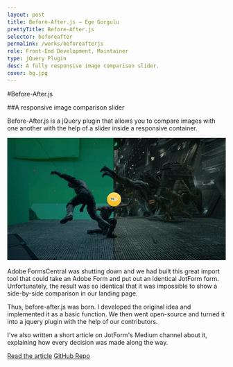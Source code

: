 ```yaml
---
layout: post
title: Before-After.js — Ege Gorgulu
prettyTitle: Before-After.js
selector: beforeafter
permalink: /works/beforeafterjs
role: Front-End Development, Maintainer
type: jQuery Plugin
desc: A fully responsive image comparison slider.
cover: bg.jpg
---
```


#Before-After.js

##A responsive image comparison slider

Before-After.js is a jQuery plugin that allows you to compare images with one another with the help of a slider inside a responsive container.  

![slider gif](/assets/img/beforeafter.gif)

Adobe FormsCentral was shutting down and we had built this great import tool that could take an Adobe Form and put out an identical JotForm form. Unfortunately, the result was so identical that it was impossible to show a side-by-side comparison in our landing page.

Thus, before-after.js was born. I developed the original idea and implemented it as a basic function. We then went open-source and turned it into a jquery plugin with the help of our contributors. 

I've also written a short article on JotForm's Medium channel about it, explaining how every decision was made along the way.

<div class="post-actions">
	<a href="https://medium.com/jotform-form-builder/making-a-responsive-image-comparison-slider-in-css-and-javascript-f3a691a9dd71" class="butt butt-pri" target="_blank">Read the article</a>
	<a href="https://github.com/jotform/before-after.js" class="butt butt-sec" target="_blank">GitHub Repo</a>
</div>